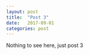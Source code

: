 ```yaml
---
layout: post
title:  "Post 3"
date:   2017-09-01
categories: post
---
```

Nothing to see here, just post 3